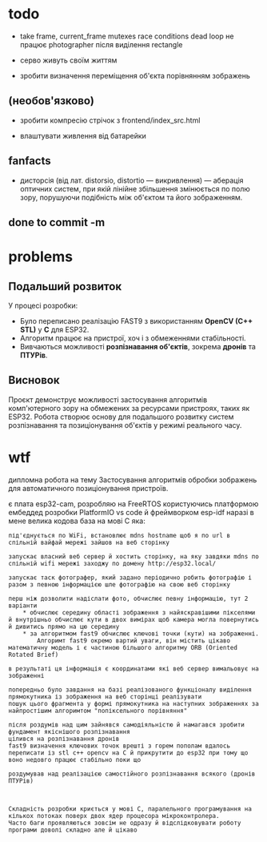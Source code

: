 # todo

* take frame, current_frame mutexes race conditions dead loop не працює photographer після виділення rectangle

* серво живуть своїм життям


* зробити визначення переміщення об'єкта порівнянням зображень







## (необов'язково)

* зробити компресію стрічок з frontend/index_src.html

* влаштувати живлення від батарейки


## fanfacts
* дисторсія (від лат. distorsio, distortio — викривлення) — аберація оптичних систем, при якій лінійне збільшення змінюється по полю зору, порушуючи подібність між об'єктом та його зображенням.


## done to commit -m




# problems









## Подальший розвиток

У процесі розробки:
- Було переписано реалізацію FAST9 з використанням **OpenCV (C++ STL)** у **C** для ESP32.
- Алгоритм працює на пристрої, хоч і з обмеженнями стабільності.
- Вивчаються можливості **розпізнавання об'єктів**, зокрема **дронів** та **ПТУРів**.

## Висновок

Проєкт демонструє можливості застосування алгоритмів комп'ютерного зору на обмежених за ресурсами пристроях, таких як ESP32. Робота створює основу для подальшого розвитку систем розпізнавання та позиціонування об'єктів у режимі реального часу.









# wtf

дипломна робота на тему
Застосування алгоритмів обробки зображень для автоматичного позиціонування пристроїв.

є плата esp32-cam, розробляю на FreeRTOS користуючись платформою ембеддед розробки PlatformIO vs code й фреймворком esp-idf
наразі в мене велика кодова база на мові C яка:

    під'єднується по WiFi, встановлює mdns hostname щоб я по url в спільній вайфай мережі зайшов на веб сторінку

    запускає власний веб сервер й хостить сторінку, на яку завдяки mdns по спільній wifi мережі заходжу по домену http://esp32.local/

    запускає таск фотографер, який задано періодично робить фотографію і разом з певною інформацією шле фотографію на свою веб сторінку

    перш ніж дозволити надіслати фото, обчислює певну інформацію, тут 2 варіанти
        * обчислює середину області зображення з найяскравішими пікселями й внутрішньо обчислює кути в двох вимірах щоб камера могла повернутись й дивитись прямо на цю середину
        * за алгоритмом fast9 обчислює ключові точки (кути) на зображенні.
            Алгоримт fast9 окремо вартий уваги, він містить цікаво математичну модель і є частиною більшого алгоритму ORB (Oriented Rotated Brief)

    в результаті ця інформація є координатами які веб сервер вимальовує на зображенні

    попередньо було завдання на базі реалізованого функціоналу виділення прямокутника із зображення на веб сторінці реалізувати
    пошук цього фрагмента у формі прямокутника на наступних зображеннях за найпростішим алгоримтом "попіксельного порівняння"

    після роздумів над цим зайнявся самодіяльністю й намагався зробити фундамент якіснішого розпізнавання
    цілився на розпізнавання дронів
    fast9 визначення ключових точок врешті з горем пополам вдалось переписати із stl c++ opencv на C й прикрутити до esp32 при тому що воно недовго працює стабільно поки що

    роздумував над реалізацією самостійного розпізнавання всякого (дронів ПТУРів)



    Складність розробки криється у мові C, паралельного програмування на кількох потоках поверх двох ядер процесора мікроконтролера.
    Часто баги проявляються зовсім не одразу й відслідковувати роботу програми доволі складно але й цікаво